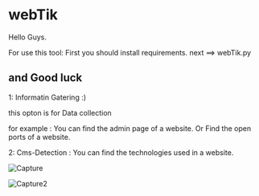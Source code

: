 # webTik


Hello Guys.

For use this tool:
First you should install requirements.
next ==> webTik.py

and Good luck
------------------------------------------------------

1: Informatin Gatering :)

this opton is for Data collection

for example :
You can find the admin page of a website.
Or
Find the open ports of a website.

2: Cms-Detection :
You can find the technologies used in a website.






![Capture](https://user-images.githubusercontent.com/82884284/115515523-76662100-a29a-11eb-9f77-5dc7d166b84f.JPG)


![Capture2](https://user-images.githubusercontent.com/82884284/115515539-79611180-a29a-11eb-953a-36b41143698c.JPG)

